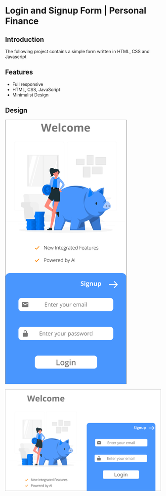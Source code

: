 # Login and Signup Form | Personal Finance
## Introduction
The following project contains a simple form written in HTML, CSS and Javascript
## Features

* Full responsive
* HTML, CSS, JavaScript
* Minimalist Design

## Design
<img src="projectDesign/auth-login-mobile.png"
     alt="login mobile"/>

<img src="projectDesign/auth-login-desktop.png"
alt="login desktop"/>

  